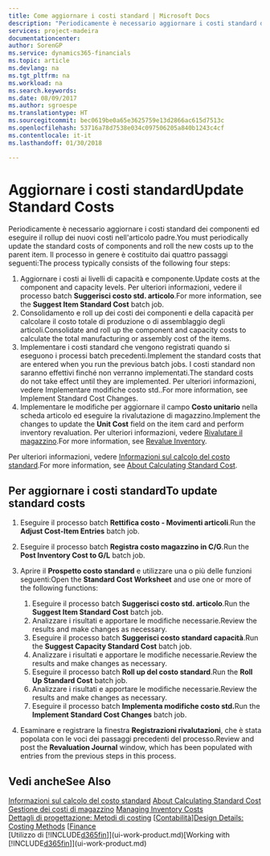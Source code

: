 ```yaml
---
title: Come aggiornare i costi standard | Microsoft Docs
description: "Periodicamente è necessario aggiornare i costi standard dei componenti ed eseguire il rollup dei nuovi costi nell'articolo padre."
services: project-madeira
documentationcenter: 
author: SorenGP
ms.service: dynamics365-financials
ms.topic: article
ms.devlang: na
ms.tgt_pltfrm: na
ms.workload: na
ms.search.keywords: 
ms.date: 08/09/2017
ms.author: sgroespe
ms.translationtype: HT
ms.sourcegitcommit: bec0619be0a65e3625759e13d2866ac615d7513c
ms.openlocfilehash: 53716a78d7538e034c097506205a840b1243c4cf
ms.contentlocale: it-it
ms.lasthandoff: 01/30/2018

---
```

# <a name="update-standard-costs"></a><span data-ttu-id="ce907-103">Aggiornare i costi standard</span><span class="sxs-lookup"><span data-stu-id="ce907-103">Update Standard Costs</span></span>
<span data-ttu-id="ce907-104">Periodicamente è necessario aggiornare i costi standard dei componenti ed eseguire il rollup dei nuovi costi nell'articolo padre.</span><span class="sxs-lookup"><span data-stu-id="ce907-104">You must periodically update the standard costs of components and roll the new costs up to the parent item.</span></span> <span data-ttu-id="ce907-105">Il processo in genere è costituito dai quattro passaggi seguenti:</span><span class="sxs-lookup"><span data-stu-id="ce907-105">The process typically consists of the following four steps:</span></span>  

1.  <span data-ttu-id="ce907-106">Aggiornare i costi ai livelli di capacità e componente.</span><span class="sxs-lookup"><span data-stu-id="ce907-106">Update costs at the component and capacity levels.</span></span> <span data-ttu-id="ce907-107">Per ulteriori informazioni, vedere il processo batch **Suggerisci costo std. articolo**.</span><span class="sxs-lookup"><span data-stu-id="ce907-107">For more information, see the **Suggest Item Standard Cost** batch job.</span></span>  
2.  <span data-ttu-id="ce907-108">Consolidamento e roll up dei costi dei componenti e della capacità per calcolare il costo totale di produzione o di assemblaggio degli articoli.</span><span class="sxs-lookup"><span data-stu-id="ce907-108">Consolidate and roll up the component and capacity costs to calculate the total manufacturing or assembly cost of the items.</span></span>  
3.  <span data-ttu-id="ce907-109">Implementare i costi standard che vengono registrati quando si eseguono i processi batch precedenti.</span><span class="sxs-lookup"><span data-stu-id="ce907-109">Implement the standard costs that are entered when you run the previous batch jobs.</span></span> <span data-ttu-id="ce907-110">I costi standard non saranno effettivi finché non verranno implementati.</span><span class="sxs-lookup"><span data-stu-id="ce907-110">The standard costs do not take effect until they are implemented.</span></span> <span data-ttu-id="ce907-111">Per ulteriori informazioni, vedere Implementare modifiche costo std..</span><span class="sxs-lookup"><span data-stu-id="ce907-111">For more information, see Implement Standard Cost Changes.</span></span>  
4.  <span data-ttu-id="ce907-112">Implementare le modifiche per aggiornare il campo **Costo unitario** nella scheda articolo ed eseguire la rivalutazione di magazzino.</span><span class="sxs-lookup"><span data-stu-id="ce907-112">Implement the changes to update the **Unit Cost** field on the item card and perform inventory revaluation.</span></span> <span data-ttu-id="ce907-113">Per ulteriori informazioni, vedere [Rivalutare il magazzino](inventory-how-revalue-inventory.md).</span><span class="sxs-lookup"><span data-stu-id="ce907-113">For more information, see [Revalue Inventory](inventory-how-revalue-inventory.md).</span></span>  

<span data-ttu-id="ce907-114">Per ulteriori informazioni, vedere [Informazioni sul calcolo del costo standard](finance-about-calculating-standard-cost.md).</span><span class="sxs-lookup"><span data-stu-id="ce907-114">For more information, see [About Calculating Standard Cost](finance-about-calculating-standard-cost.md).</span></span>  
## <a name="to-update-standard-costs"></a><span data-ttu-id="ce907-115">Per aggiornare i costi standard</span><span class="sxs-lookup"><span data-stu-id="ce907-115">To update standard costs</span></span>  
1.  <span data-ttu-id="ce907-116">Eseguire il processo batch **Rettifica costo - Movimenti articoli**.</span><span class="sxs-lookup"><span data-stu-id="ce907-116">Run the **Adjust Cost-Item Entries** batch job.</span></span>  
2.  <span data-ttu-id="ce907-117">Eseguire il processo batch **Registra costo magazzino in C/G**.</span><span class="sxs-lookup"><span data-stu-id="ce907-117">Run the **Post Inventory Cost to G/L** batch job.</span></span>  
3.  <span data-ttu-id="ce907-118">Aprire il **Prospetto costo standard** e utilizzare una o più delle funzioni seguenti:</span><span class="sxs-lookup"><span data-stu-id="ce907-118">Open the **Standard Cost Worksheet** and use one or more of the following functions:</span></span>  

    1.  <span data-ttu-id="ce907-119">Eseguire il processo batch **Suggerisci costo std. articolo**.</span><span class="sxs-lookup"><span data-stu-id="ce907-119">Run the **Suggest Item Standard Cost** batch job.</span></span>  
    2.  <span data-ttu-id="ce907-120">Analizzare i risultati e apportare le modifiche necessarie.</span><span class="sxs-lookup"><span data-stu-id="ce907-120">Review the results and make changes as necessary.</span></span>  
    3.  <span data-ttu-id="ce907-121">Eseguire il processo batch **Suggerisci costo standard capacità**.</span><span class="sxs-lookup"><span data-stu-id="ce907-121">Run the **Suggest Capacity Standard Cost** batch job.</span></span>  
    4.  <span data-ttu-id="ce907-122">Analizzare i risultati e apportare le modifiche necessarie.</span><span class="sxs-lookup"><span data-stu-id="ce907-122">Review the results and make changes as necessary.</span></span>
    5. <span data-ttu-id="ce907-123">Eseguire il processo batch **Roll up del costo standard**.</span><span class="sxs-lookup"><span data-stu-id="ce907-123">Run the **Roll Up Standard Cost** batch job.</span></span>
    6.  <span data-ttu-id="ce907-124">Analizzare i risultati e apportare le modifiche necessarie.</span><span class="sxs-lookup"><span data-stu-id="ce907-124">Review the results and make changes as necessary.</span></span>
    7.  <span data-ttu-id="ce907-125">Eseguire il processo batch **Implementa modifiche costo std.**</span><span class="sxs-lookup"><span data-stu-id="ce907-125">Run the **Implement Standard Cost Changes** batch job.</span></span>  
4.  <span data-ttu-id="ce907-126">Esaminare e registrare la finestra **Registrazioni rivalutazioni**, che è stata popolata con le voci dei passaggi precedenti del processo.</span><span class="sxs-lookup"><span data-stu-id="ce907-126">Review and post the **Revaluation Journal** window, which has been populated with entries from the previous steps in this process.</span></span>  

## <a name="see-also"></a><span data-ttu-id="ce907-127">Vedi anche</span><span class="sxs-lookup"><span data-stu-id="ce907-127">See Also</span></span>  
 <span data-ttu-id="ce907-128">[Informazioni sul calcolo del costo standard](finance-about-calculating-standard-cost.md) </span><span class="sxs-lookup"><span data-stu-id="ce907-128">[About Calculating Standard Cost](finance-about-calculating-standard-cost.md) </span></span>  
 <span data-ttu-id="ce907-129">[Gestione dei costi di magazzino](finance-manage-inventory-costs.md) </span><span class="sxs-lookup"><span data-stu-id="ce907-129">[Managing Inventory Costs](finance-manage-inventory-costs.md) </span></span>  
 <span data-ttu-id="ce907-130">[Dettagli di progettazione: Metodi di costing](design-details-costing-methods.md) [[Contabilità](finance.md)]</span><span class="sxs-lookup"><span data-stu-id="ce907-130">[Design Details: Costing Methods](design-details-costing-methods.md) [[Finance](finance.md)</span></span>  
 <span data-ttu-id="ce907-131">[Utilizzo di [!INCLUDE[d365fin](includes/d365fin_md.md)]](ui-work-product.md)</span><span class="sxs-lookup"><span data-stu-id="ce907-131">[Working with [!INCLUDE[d365fin](includes/d365fin_md.md)]](ui-work-product.md)</span></span>  

